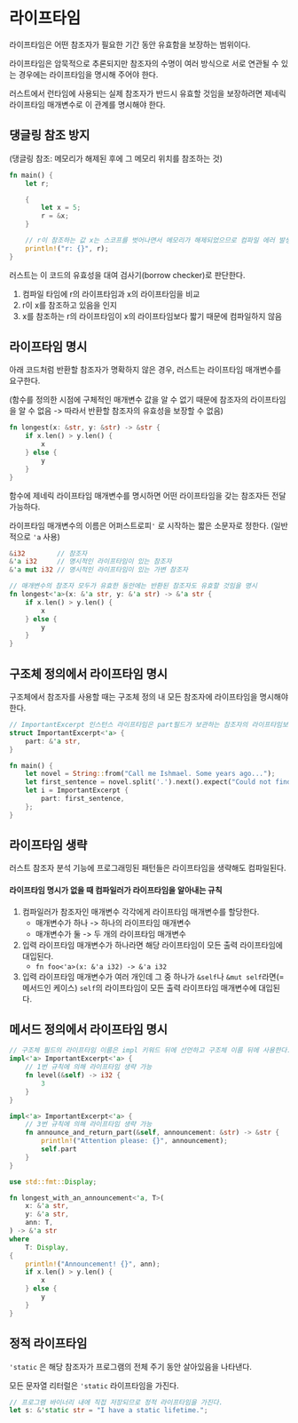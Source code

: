 # 라이프타임

라이프타임은 어떤 참조자가 필요한 기간 동안 유효함을 보장하는 범위이다.

라이프타임은 암묵적으로 추론되지만 참조자의 수명이 여러 방식으로 서로 연관될 수 있는 경우에는 라이프타임을 명시해 주어야 한다.

러스트에서 런타임에 사용되는 실제 참조자가 반드시 유효할 것임을 보장하려면 제네릭 라이프타임 매개변수로 이 관계를 명시해야 한다.

## 댕글링 참조 방지

(댕글링 참조: 메모리가 해제된 후에 그 메모리 위치를 참조하는 것)

```rust
fn main() {
    let r;

    {
        let x = 5;
        r = &x;
    }

    // r이 참조하는 값 x는 스코프를 벗어나면서 메모리가 해제되었으므로 컴파일 에러 발생
    println!("r: {}", r);
}
```

러스트는 이 코드의 유효성을 대여 검사기(borrow checker)로 판단한다.

1. 컴파일 타임에 r의 라이프타임과 x의 라이프타임을 비교
2.  r이 x를 참조하고 있음을 인지
3. x를 참조하는 r의 라이프타임이 x의 라이프타임보다 짧기 때문에 컴파일하지 않음

## 라이프타임 명시

아래 코드처럼 반환할 참조자가 명확하지 않은 경우, 러스트는 라이프타임 매개변수를 요구한다.

(함수를 정의한 시점에 구체적인 매개변수 값을 알 수 없기 때문에 참조자의 라이프타임을 알 수 없음 -> 따라서 반환할 참조자의 유효성을 보장할 수 없음)

```rust
fn longest(x: &str, y: &str) -> &str {
    if x.len() > y.len() {
        x
    } else {
        y
    }
}
```

함수에 제네릭 라이프타임 매개변수를 명시하면 어떤 라이프타임을 갖는 참조자든 전달 가능하다.

라이프타임 매개변수의 이름은 어퍼스트로피`'` 로 시작하는 짧은 소문자로 정한다. (일반적으로 `'a` 사용)

```rust
&i32        // 참조자
&'a i32     // 명시적인 라이프타임이 있는 참조자
&'a mut i32 // 명시적인 라이프타임이 있는 가변 참조자
```

```rust
// 매개변수의 참조자 모두가 유효한 동안에는 반환된 참조자도 유효할 것임을 명시
fn longest<'a>(x: &'a str, y: &'a str) -> &'a str {
    if x.len() > y.len() {
        x
    } else {
        y
    }
}
```

## 구조체 정의에서 라이프타임 명시

구조체에서 참조자를 사용할 때는 구조체 정의 내 모든 참조자에 라이프타임을 명시해야 한다.

```rust
// ImportantExcerpt 인스턴스 라이프타임은 part필드가 보관하는 참조자의 라이프타임보다 짧다.
struct ImportantExcerpt<'a> {
    part: &'a str,
}

fn main() {
    let novel = String::from("Call me Ishmael. Some years ago...");
    let first_sentence = novel.split('.').next().expect("Could not find a '.'");
    let i = ImportantExcerpt {
        part: first_sentence,
    };
}
```

## 라이프타임 생략

러스트 참조자 분석 기능에 프로그래밍된 패턴들은 라이프타임을 생략해도 컴파일된다.

#### 라이프타임 명시가 없을 때 컴파일러가 라이프타임을 알아내는 규칙

1. 컴파일러가 참조자인 매개변수 각각에게 라이프타임 매개변수를 할당한다.
   - 매개변수가 하나 -> 하나의 라이프타임 매개변수
   - 매개변수가 둘 -> 두 개의 라이프타임 매개변수
2. 입력 라이프타임 매개변수가 하나라면 해당 라이프타임이 모든 출력 라이프타임에 대입된다.
   - `fn foo<'a>(x: &'a i32) -> &'a i32`
3. 입력 라이프타임 매개변수가 여러 개인데 그 중 하나가 `&self`나 `&mut self`라면(= 메서드인 케이스) `self`의 라이프타임이 모든 출력 라이프타임 매개변수에 대입된다.

## 메서드 정의에서 라이프타임 명시

```rust
// 구조체 필드의 라이프타임 이름은 impl 키워드 뒤에 선언하고 구조체 이름 뒤에 사용한다.
impl<'a> ImportantExcerpt<'a> {
    // 1번 규칙에 의해 라이프타임 생략 가능
    fn level(&self) -> i32 {
        3
    }
}
```

``` rust
impl<'a> ImportantExcerpt<'a> {
    // 3번 규칙에 의해 라이프타임 생략 가능
    fn announce_and_return_part(&self, announcement: &str) -> &str {
        println!("Attention please: {}", announcement);
        self.part
    }
}
```

```rust
use std::fmt::Display;

fn longest_with_an_announcement<'a, T>(
    x: &'a str,
    y: &'a str,
    ann: T,
) -> &'a str
where
    T: Display,
{
    println!("Announcement! {}", ann);
    if x.len() > y.len() {
        x
    } else {
        y
    }
}
```



## 정적 라이프타임

`'static` 은 해당 참조자가 프로그램의 전체 주기 동안 살아있음을 나타낸다.

모든 문자열 리터럴은 `'static` 라이프타임을 가진다.

```rust
// 프로그램 바이너리 내에 직접 저장되므로 정적 라이프타임을 가진다.
let s: &'static str = "I have a static lifetime.";
```